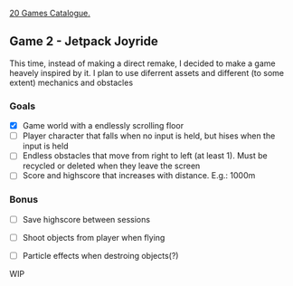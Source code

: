 [20 Games Catalogue.](https://github.com/yasukawa426/20-games-challenge-catalog)


## Game 2 - Jetpack Joyride

This time, instead of making a direct remake, I decided to make a game heavely inspired by it. I plan to use diferrent assets and different (to some extent) mechanics and obstacles

### Goals
- [x] Game world with a endlessly scrolling floor
- [ ] Player character that falls when no input is held, but hises when the input is held
- [ ] Endless obstacles that move from right to left (at least 1). Must be recycled or deleted when they leave the screen
- [ ] Score and highscore that increases with distance. E.g.: 1000m
### Bonus
- [ ] Save highscore between sessions
- [ ] Shoot objects from player when flying
- [ ] Particle effects when destroing objects(?)


WIP


